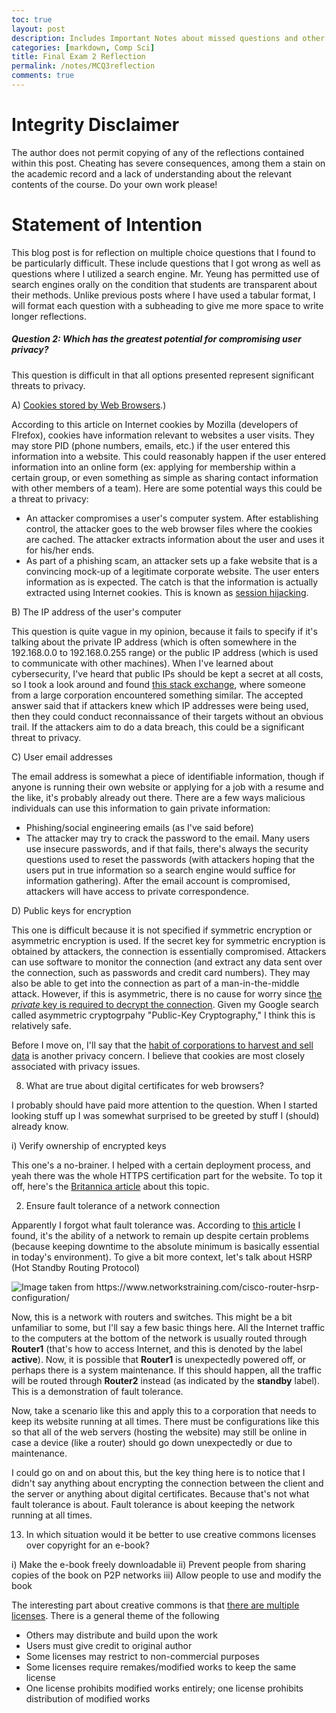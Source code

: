 ```yaml
---
toc: true
layout: post
description: Includes Important Notes about missed questions and other misconceptions
categories: [markdown, Comp Sci]
title: Final Exam 2 Reflection
permalink: /notes/MCQ3reflection
comments: true
---
```


# Integrity Disclaimer

The author does not permit copying of any of the reflections contained within this post. Cheating has severe consequences, among them a stain on the academic record and a lack of understanding about the relevant contents of the course. Do your own work please!

# Statement of Intention

This blog post is for reflection on multiple choice questions that I found to be particularly difficult. These include questions that I got wrong as well as questions where I utilized a search engine. Mr. Yeung has permitted use of search engines orally on the condition that students are transparent about their methods. Unlike previous posts where I have used a tabular format, I will format each question with a subheading to give me more space to write longer reflections.


##### Question 2: Which has the greatest potential for compromising user privacy?

This question is difficult in that all options presented represent significant threats to privacy.

A) [Cookies stored by Web Browsers](https://support.mozilla.org/en-US/kb/cookies-information-websites-store-on-your-computer#:~:text=This%20allows%20you%20to%20stay,address%2C%20or%20telephone%20number).)

According to this article on Internet cookies by Mozilla (developers of FIrefox), cookies have information relevant to websites a user visits. They may store PID (phone numbers, emails, etc.) if the user entered this information into a website. This could reasonably happen if the user entered information into an online form (ex: applying for membership within a certain group, or even something as simple as sharing contact information with other members of a team). Here are some potential ways this could be a threat to privacy:
- An attacker compromises a user's computer system. After establishing control, the attacker goes to the web browser files where the cookies are cached. The attacker extracts information about the user and uses it for his/her ends.
- As part of a phishing scam, an attacker sets up a fake website that is a convincing mock-up of a legitimate corporate website. The user enters information as is expected. The catch is that the information is actually extracted using Internet cookies. This is known as [session hijacking](https://www.mcafee.com/blogs/privacy-identity-protection/what-are-browser-cookies-and-how-do-i-manage-them/).

B) The IP address of the user's computer

This question is quite vague in my opinion, because it fails to specify if it's talking about the private IP address (which is often somewhere in the 192.168.0.0 to 192.168.0.255 range) or the public IP address (which is used to communicate with other machines). When I've learned about cybersecurity, I've heard that public IPs should be kept a secret at all costs, so I took a look around and found [this stack exchange](https://security.stackexchange.com/questions/35160/is-publishing-your-public-ip-address-a-security-threat), where someone from a large corporation encountered something similar. The accepted answer said that if attackers knew which IP addresses were being used, then they could conduct reconnaissance of their targets without an obvious trail. If the attackers aim to do a data breach, this could be a significant threat to privacy.

C) User email addresses

The email address is somewhat a piece of identifiable information, though if anyone is running their own website or applying for a job with a resume and the like, it's probably already out there. There are a few ways malicious individuals can use this information to gain private information:
- Phishing/social engineering emails (as I've said before)
- The attacker may try to crack the password to the email. Many users use insecure passwords, and if that fails, there's always the security questions used to reset the passwords (with attackers hoping that the users put in true information so a search engine would suffice for information gathering). After the email account is compromised, attackers will have access to private correspondence.

D) Public keys for encryption

This one is difficult because it is not specified if symmetric encryption or asymmetric encryption is used. If the secret key for symmetric encryption is obtained by attackers, the connection is essentially compromised. Attackers can use software to monitor the connection (and extract any data sent over the connection, such as passwords and credit card numbers). They may also be able to get into the connection as part of a man-in-the-middle attack. However, if this is asymmetric, there is no cause for worry since [the *private* key is required to decrypt the connection](https://www.google.com/search?surl=1&q=assymetric+encryption+public+key&rlz=1CADTIH_enUS1045&oq=assymetric+encryption+public+key&aqs=chrome..69i57.4263j0j7&sourceid=chrome&ie=UTF-8&safe=active&ssui=on). Given my Google search called asymmetric cryptogrpahy "Public-Key Cryptography," I think this is relatively safe.


Before I move on, I'll say that the [habit of corporations to harvest and sell data](https://itchronicles.com/big-data/how-do-big-companies-collect-customer-data/) is another privacy concern. I believe that cookies are most closely associated with privacy issues.


8) What are true about digital certificates for web browsers?

I probably should have paid more attention to the question. When I started looking stuff up I was somewhat surprised to be greeted by stuff I (should) already know.

i) Verify ownership of encrypted keys

This one's a no-brainer. I helped with a certain deployment process, and yeah there was the whole HTTPS certification part for the website. To top it off, here's the [Britannica article](https://www.britannica.com/topic/digital-certificate) about this topic.

2) Ensure fault tolerance of a network connection

Apparently I forgot what fault tolerance was. According to [this article](https://www.imperva.com/learn/availability/fault-tolerance/) I found, it's the ability of a network to remain up despite certain problems (because keeping downtime to the absolute minimum is basically essential in today's environment). To give a bit more context, let's talk about HSRP (Hot Standby Routing Protocol)

![]({{site.baseurl}}/images/cisco-hsrp.jpg "Image taken from https://www.networkstraining.com/cisco-router-hsrp-configuration/")

Now, this is a network with routers and switches. This might be a bit unfamiliar to some, but I'll say a few basic things here. All the Internet traffic to the computers at the bottom of the network is usually routed through **Router1** (that's how to access Internet, and this is denoted by the label **active**). Now, it is possible that **Router1** is unexpectedly powered off, or perhaps there is a system maintenance. If this should happen, all the traffic will be routed through **Router2** instead (as indicated by the **standby** label). This is a demonstration of fault tolerance.

Now, take a scenario like this and apply this to a corporation that needs to keep its website running at all times. There must be configurations like this so that all of the web servers (hosting the website) may still be online in case a device (like a router) should go down unexpectedly or due to maintenance.



I could go on and on about this, but the key thing here is to notice that I didn't say anything about encrypting the connection between the client and the server or anything about digital certificates. Because that's not what fault tolerance is about. Fault tolerance is about keeping the network running at all times.


13) In which situation would it be better to use creative commons licenses over copyright for an e-book?

i) Make the e-book freely downloadable
ii) Prevent people from sharing copies of the book on P2P networks
iii) Allow people to use and modify the book

The interesting part about creative commons is that [there are multiple licenses](https://creativecommons.org/licenses/). There is a general theme of the following

- Others may distribute and build upon the work
- Users must give credit to original author
- Some licenses may restrict to non-commercial purposes
- Some licenses require remakes/modified works to keep the same license
- One license prohibits modified works entirely; one license prohibits distribution of modified works

